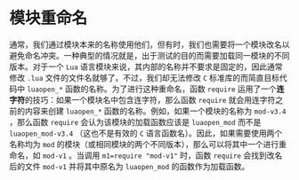 # 模块重命名

通常，我们通过模块本来的名称使用他们，但有时，我们也需要将一个模块改名以避免命名冲突。一种典型的情况就是，出于测试的目的而需要加载同一模块的不同版本。对于一个 `Lua` 语言模块来说，其内部的名称并不要求是固定的，因此通常修改 `.lua` 文件的文件名就够了。不过，我们却无法修改 `C` 标准库的而简直目标代码中 `luaopen_*` 函数的名称。为了进行这种重命名，函数 `require` 运用了一个**连字符**的技巧：如果一个模块名中包含连字符，那么函数 `require` 就会用连字符之前的内容来创建 `luaopen_*` 函数的名称。例如，如果一个模块的名称为 `mod-v3.4` ，那么函数 `require` 会认为该模块的加载函数应该是 `luaopen_mod` 而不是 `luaopen_mod-v3.4` （这也不是有效的 `C` 语言函数名）。因此，如果需要使用两个名称均为 `mod` 的模块（或相同模块的两个不同版本），那么可以将其中一个进行重命名，如 `mod-v1` 。当调用 `m1=require "mod-v1"` 时，函数 `require` 会找到改名后的文件 `mod-v1` 并将其中原名为 `luaopen_mod` 的函数作为加载函数。
